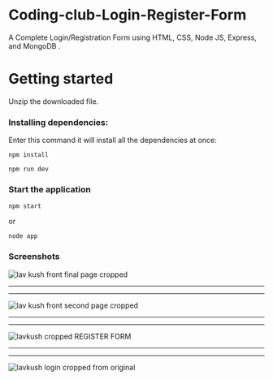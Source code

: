 # Coding-club-Login-Register-Form

A Complete Login/Registration Form using HTML, CSS, Node JS, Express, and MongoDB .


# Getting started

Unzip the downloaded file.

### Installing dependencies:
Enter this command it will install all the dependencies at once:

```
npm install

npm run dev
```


### Start the application

```
npm start
```
or
```
node app
```
### Screenshots
![lav kush front final page cropped](https://user-images.githubusercontent.com/58044700/124074422-1988a300-da61-11eb-84e4-1f8814944713.png)

----------------------------------------------------------------------------------------------------------------------------------------------------------------------
----------------------------------------------------------------------------------------------------------------------------------------------------------------------
![lav kush front second page cropped](https://user-images.githubusercontent.com/58044700/124074310-e9410480-da60-11eb-8921-b2ec0b4531a4.png)

----------------------------------------------------------------------------------------------------------------------------------------------------------------------
----------------------------------------------------------------------------------------------------------------------------------------------------------------------
![lavkush cropped  REGISTER FORM](https://user-images.githubusercontent.com/58044700/123961331-da5d4200-d9cd-11eb-9695-f2a3087dbad3.png)


----------------------------------------------------------------------------------------------------------------------------------------------------------------------
----------------------------------------------------------------------------------------------------------------------------------------------------------------------
![lavkush login cropped from original](https://user-images.githubusercontent.com/58044700/123961441-fcef5b00-d9cd-11eb-8807-115a936bfe73.png)


